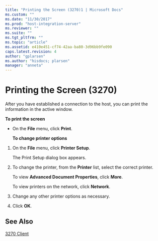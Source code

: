 ```yaml
---
title: "Printing the Screen (3270)1 | Microsoft Docs"
ms.custom: ""
ms.date: "11/30/2017"
ms.prod: "host-integration-server"
ms.reviewer: ""
ms.suite: ""
ms.tgt_pltfrm: ""
ms.topic: "article"
ms.assetid: e410e451-cf74-42aa-ba80-3d96bb9fe090
caps.latest.revision: 4
author: "gplarsen"
ms.author: "hisdocs; plarsen"
manager: "anneta"
---
```

# Printing the Screen (3270)
After you have established a connection to the host, you can print the information in the active window.  
  
 **To print the screen**  
  
- On the **File** menu, click **Print**.  
  
  **To change printer options**  
  
1.  On the **File** menu, click **Printer Setup**.  
  
     The Print Setup dialog box appears.  
  
2.  To change the printer, from the **Printer** list, select the correct printer.  
  
     To view **Advanced Document Properties**, click **More**.  
  
     To view printers on the network, click **Network**.  
  
3.  Change any other printer options as necessary.  
  
4.  Click **OK**.  
  
## See Also  
 [3270 Client](../core/3270-client2.md)